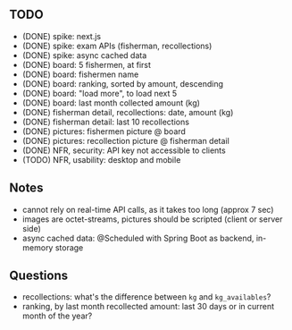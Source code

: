 ## TODO

* (DONE) spike: next.js
* (DONE) spike: exam APIs (fisherman, recollections)
* (DONE) spike: async cached data
* (DONE) board: 5 fishermen, at first
* (DONE) board: fishermen name
* (DONE) board: ranking, sorted by amount, descending
* (DONE) board: "load more", to load next 5
* (DONE) board: last month collected amount (kg)
* (DONE) fisherman detail, recollections: date, amount (kg)
* (DONE) fisherman detail: last 10 recollections
* (DONE) pictures: fishermen picture @ board
* (DONE) pictures: recollection picture @ fisherman detail
* (DONE) NFR, security: API key not accessible to clients
* (TODO) NFR, usability: desktop and mobile


## Notes

* cannot rely on real-time API calls, as it takes too long (approx 7 sec)
* images are octet-streams, pictures should be scripted (client or server side)
* async cached data: @Scheduled with Spring Boot as backend, in-memory storage

## Questions

* recollections: what's the difference between `kg` and `kg_availables`?
* ranking, by last month recollected amount: last 30 days or in current month of the year?